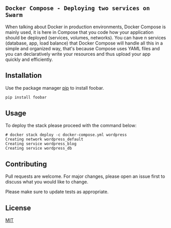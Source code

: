 ## `Docker Compose - Deploying two services on Swarm`

When talking about Docker in production environments, Docker Compose is mainly used, it is here in Compose that you code how your application should be deployed (services, volumes, networks). You can have n services (database, app, load balance) that Docker Compose will handle all this in a simple and organized way, that's because Compose uses YAML files and you can declaratively write your resources and thus upload your app quickly and efficiently.

## Installation

Use the package manager [pip](https://pip.pypa.io/en/stable/) to install foobar.

```bash
pip install foobar
```

## Usage

To deploy the stack please proceed with the command below:

```shell
# docker stack deploy -c docker-compose.yml wordpress
Creating network wordpress_default
Creating service wordpress_blog
Creating service wordpress_db
```

## Contributing
Pull requests are welcome. For major changes, please open an issue first to discuss what you would like to change.

Please make sure to update tests as appropriate.

## License
[MIT](https://choosealicense.com/licenses/mit/)
